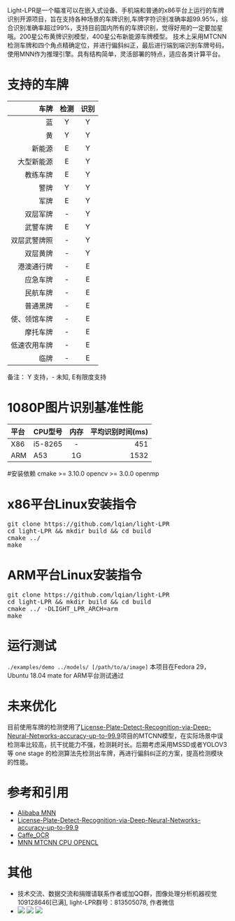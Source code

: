 Light-LPR是一个瞄准可以在嵌入式设备、手机端和普通的x86平台上运行的车牌识别开源项目，旨在支持各种场景的车牌识别,车牌字符识别准确率超99.95%，综合识别准确率超过99%，支持目前国内所有的车牌识别，觉得好用的一定要加星哦。200星公布黄牌识别模型，400星公布新能源车牌模型。 
技术上采用MTCNN检测车牌和四个角点精确定位，并进行偏斜纠正，最后进行端到端识别车牌号码，使用MNN作为推理引擎。具有结构简单，灵活部署的特点，适应各类计算平台。

# 支持的车牌

| 车牌 | 检测 | 识别 |
| --------: | :-----: | :----: |
| 蓝   |  Y |  Y |
| 黄   |  Y |  Y |
| 新能源   |  E |  Y |
| 大型新能源   |  E |  Y |
| 教练车牌   |  E |  Y |
| 警牌   |  Y |  Y |
| 军牌   |  E |  Y |
| 双层军牌   |  - |  Y |
| 武警车牌   |  E |  Y |
| 双层武警牌照   |  - |  Y |
| 双层黄牌| - | Y |
| 港澳通行牌 | - | E | 
| 应急车牌 | - | E |
| 民航车牌 | - | E |
| 普通黑牌 | - | E |
| 使、领馆车牌 | - | E |
| 摩托车牌 | - | E |
| 低速农用车牌 | - | E |
| 临牌 | - | E |

备注： Y 支持，- 未知, E有限度支持

# 1080P图片识别基准性能

| 平台      | CPU型号    |  内存  | 平均识别时间(ms)  |
| :-------- | :-----    | :----:  | ----:  |
| X86  | i5-8265   |  -    | 451 |
| ARM  | A53       | 1G    | 1532|

#安装依赖
cmake >= 3.10.0
opencv >= 3.0.0
openmp

# x86平台Linux安装指令
<pre>
git clone https://github.com/lqian/light-LPR
cd light-LPR && mkdir build && cd build
cmake ../
make
</pre>

# ARM平台Linux安装指令
<pre>
git clone https://github.com/lqian/light-LPR
cd light-LPR && mkdir build && cd build
cmake ../ -DLIGHT_LPR_ARCH=arm
make
</pre>

# 运行测试
`./examples/demo ../models/ [/path/to/a/image]`
本项目在Fedora 29，Ubuntu 18.04 mate for ARM平台测试通过

# 未来优化
目前使用车牌的检测使用了[License-Plate-Detect-Recognition-via-Deep-Neural-Networks-accuracy-up-to-99.9](https://github.com/zhubenfu/License-Plate-Detect-Recognition-via-Deep-Neural-Networks-accuracy-up-to-99.9)项目的MTCNN模型，在实际场景中误检测率比较高，抗干扰能力不强，检测耗时长。后期考虑采用MSSD或者YOLOV3等 one stage 的检测算法先检测出车牌，再进行偏斜纠正的方案，提高检测模块的性能。

# 参考和引用
- [Alibaba MNN](https://github.com/alibaba/MNN)
- [License-Plate-Detect-Recognition-via-Deep-Neural-Networks-accuracy-up-to-99.9](https://github.com/zhubenfu/License-Plate-Detect-Recognition-via-Deep-Neural-Networks-accuracy-up-to-99.9)
- [Caffe_OCR](https://github.com/senlinuc/caffe_ocr)
- [MNN MTCNN CPU OPENCL](https://github.com/liushuan/MNN-MTCNN-CPU-OPENCL)

# 其他
- 技术交流、数据交流和捐赠请联系作者或加QQ群，图像处理分析机器视觉 109128646[已满], light-LPR群号：813505078, 作者微信
- [![](https://raw.githubusercontent.com/lqian/light-LPR/master/109128646.png)](https://raw.githubusercontent.com/lqian/light-LPR/master/109128646.png) [![](https://raw.githubusercontent.com/lqian/light-LPR/master/light-LPR.png)](https://raw.githubusercontent.com/lqian/light-LPR/master/light-LPR.png) [![](https://raw.githubusercontent.com/lqian/light-LPR/master/contact.jpg)](https://raw.githubusercontent.com/lqian/light-LPR/master/contact.jpg)
